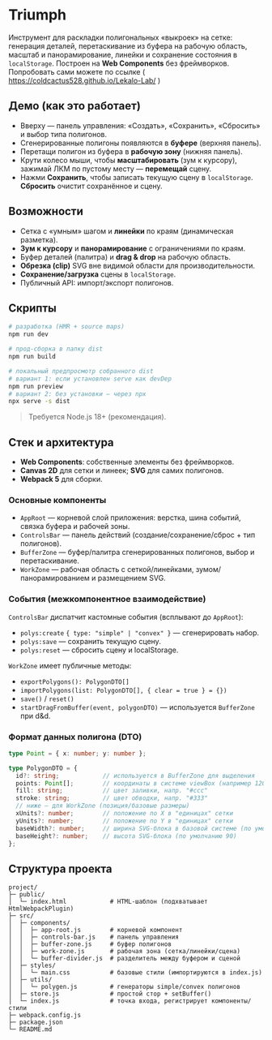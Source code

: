 # Triumph

Инструмент для раскладки полигональных «выкроек» на сетке: генерация деталей, перетаскивание из буфера на рабочую область, масштаб и панорамирование, линейки и сохранение состояния в `localStorage`. Построен на **Web Components** без фреймворков. Попробовать сами можете по ссылке ( https://coldcactus528.github.io/Lekalo-Lab/ )

## Демо (как это работает)
- Вверху — панель управления: «Создать», «Сохранить», «Сбросить» и выбор типа полигонов.
- Сгенерированные полигоны появляются в **буфере** (верхняя панель).
- Перетащи полигон из буфера в **рабочую зону** (нижняя панель).
- Крути колесо мыши, чтобы **масштабировать** (зум к курсору), зажимай ЛКМ по пустому месту — **перемещай** сцену.
- Нажми **Сохранить**, чтобы записать текущую сцену в `localStorage`. **Сбросить** очистит сохранённое и сцену.

## Возможности
- Сетка с «умным» шагом и **линейки** по краям (динамическая разметка).
- **Зум к курсору** и **панорамирование** с ограничениями по краям.
- Буфер деталей (палитра) и **drag & drop** на рабочую область.
- **Обрезка (clip)** SVG вне видимой области для производительности.
- **Сохранение/загрузка** сцены в `localStorage`.
- Публичный API: импорт/экспорт полигонов.

## Скрипты

```bash
# разработка (HMR + source maps)
npm run dev

# прод-сборка в папку dist
npm run build

# локальный предпросмотр собранного dist
# вариант 1: если установлен serve как devDep
npm run preview
# вариант 2: без установки – через npx
npx serve -s dist
```

> Требуется Node.js 18+ (рекомендация).

## Стек и архитектура

- **Web Components**: собственные элементы без фреймворков.
- **Canvas 2D** для сетки и линеек; **SVG** для самих полигонов.
- **Webpack 5** для сборки.

### Основные компоненты

- `AppRoot` — корневой слой приложения: верстка, шина событий, связка буфера и рабочей зоны.
- `ControlsBar` — панель действий (создание/сохранение/сброс + тип полигонов).
- `BufferZone` — буфер/палитра сгенерированных полигонов, выбор и перетаскивание.
- `WorkZone` — рабочая область с сеткой/линейками, зумом/панорамированием и размещением SVG.

### События (межкомпонентное взаимодействие)

`ControlsBar` диспатчит кастомные события (всплывают до `AppRoot`):

- `polys:create` `{ type: "simple" | "convex" }` — сгенерировать набор.
- `polys:save` — сохранить текущую сцену.
- `polys:reset` — сбросить сцену и localStorage.

`WorkZone` имеет публичные методы:
- `exportPolygons(): PolygonDTO[]`
- `importPolygons(list: PolygonDTO[], { clear = true } = {})`
- `save()` / `reset()`
- `startDragFromBuffer(event, polygonDTO)` — используется `BufferZone` при d&d.

### Формат данных полигона (DTO)

```ts
type Point = { x: number; y: number };

type PolygonDTO = {
  id?: string;            // используется в BufferZone для выделения
  points: Point[];        // координаты в системе viewBox (например 120x90)
  fill: string;           // цвет заливки, напр. "#ccc"
  stroke: string;         // цвет обводки, напр. "#333"
  // ниже — для WorkZone (позиция/базовые размеры)
  xUnits?: number;        // положение по X в "единицах" сетки
  yUnits?: number;        // положение по Y в "единицах" сетки
  baseWidth?: number;     // ширина SVG-блока в базовой системе (по умолчанию 120)
  baseHeight?: number;    // высота SVG-блока (по умолчанию 90)
};
```

## Структура проекта

```
project/
├─ public/
│  └─ index.html            # HTML-шаблон (подхватывает HtmlWebpackPlugin)
├─ src/
│  ├─ components/
│  │  ├─ app-root.js        # корневой компонент
│  │  ├─ controls-bar.js    # панель управления
│  │  ├─ buffer-zone.js     # буфер полигонов
│  │  ├─ work-zone.js       # рабочая зона (сетка/линейки/сцена)
│  │  └─ buffer-divider.js  # разделитель между буфером и сценой
│  ├─ styles/
│  │  └─ main.css           # базовые стили (импортируются в index.js)
│  ├─ utils/
│  │  └─ polygen.js         # генераторы simple/convex полигонов
│  ├─ store.js              # простой стор + setBuffer()
│  └─ index.js              # точка входа, регистрирует компоненты/стили
├─ webpack.config.js
├─ package.json
└─ README.md
```
